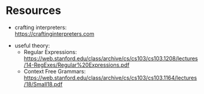 # Resources
- crafting interpreters: \
    https://craftinginterpreters.com
* useful theory:
    - Regular Expressions: \
        https://web.stanford.edu/class/archive/cs/cs103/cs103.1208/lectures/14-RegExes/Regular%20Expressions.pdf
    - Context Free Grammars: \
        https://web.stanford.edu/class/archive/cs/cs103/cs103.1164/lectures/18/Small18.pdf
